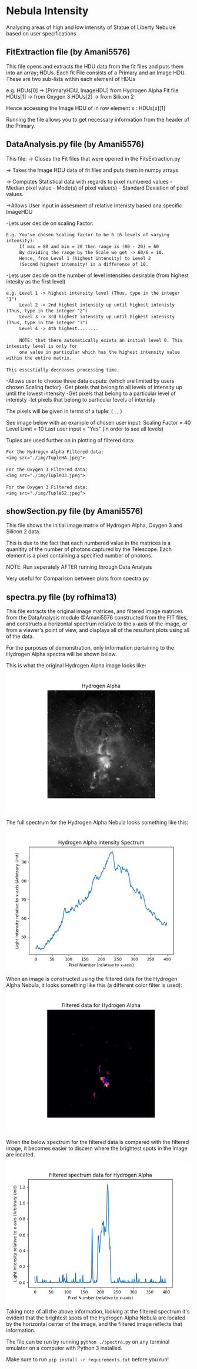# Nebula Intensity

Analysing areas of high and low intensity of Statue of Liberty Nebulae based on user specifications


## FitExtraction file (by Amani5576)
This file opens and extracts the HDU data from the fit files and puts them into an array; HDUs.
Each fit File consists of a Primary and an Image HDU. These are two sub-lists within each element of HDUs

e.g. HDUs[0] -> [PrimaryHDU, ImageHDU] from Hydrogen Alpha Fit file 
     HDUs[1] -> from Oxygen 3
     HDUs[2] -> from Silicon 2
     
Hence accessing the Image HDU of in row element x : HDUs[x][1]

Running the file allows you to get necessary information from the header of the Primary.

## DataAnalysis.py file (by Amani5576)
This file:
-> Closes the Fit files that were opened in the FitsExtraction.py

-> Takes the Image HDU data of fit files and puts them in numpy arrays

-> Computes Statistical data with regards to pixel numbered values
    - Median pixel value
    - Mode(s) of pixel value(s)
    - Standard Deviation of pixel values.
    
->Allows User input in assesment of relative intenisty based ona specific ImageHDU

-Lets user decide on scaling Factor:

    E.g. You've chosen Scaling factor to be 6 (6 levels of varying intensity):
         If max = 80 and min = 20 then range is (80 - 20) = 60
         By dividing the range by the Scale we get -> 60/6 = 10.
         Hence, from Level 1 (highest intensity) to Level 2
         (Second highest intensity) is a difference of 10.
     
-Lets user decide on the number of level intensities desirable (from highest intesity as the first level)

    e.g. Level 1 -> highest intensity level (Thus, type in the integer "1")
         Level 2 -> 2nd highest intensity up until highest intenisty (Thus, type in the integer "2")
         Level 3 -> 3rd highest intensity up until highest intenisty (Thus, type in the integer "3")
         Level 4 -> 4th highest........            
         
         NOTE: that there automatically exists an initial level 0. This intenisty level is only for 
         one value in particular which has the highest intensity value within the entire matrix.
         
    This essestially decreases processing time.

-Allows user to choose three data ouputs: (which are limited by users chosen Scaling factor)
    -Get pixels that belong to all levels of intensity up until the lowest intensity
    -Get pixels that belong to a particular level of intenisty 
    -let pixels that belong to particular levels of intenisty 
    
The pixels will be given in terms of a tuple:
    ( <x-coord> , <y-coord> , <Intensity level> )

See image below with an example of chosen user input:
Scaling Factor = 40
Level Limit = 10
Last user input = "Yes" (in order to see all levels)


Tuples are used further on in plotting of filtered data:

    For the Hydrogen Alpha Filtered data:
    <img src="./img/TupleHA.jpeg">
    
    For the Oxygen 3 Filtered data:
    <img src="./img/TupleO3.jpeg">
    
    For the Oxygen 3 Filtered data:
    <img src="./img/TupleS2.jpeg">


## showSection.py file (by Amani5576)
This file shows the initial image matrix of Hydrogen Alpha, Oxygen 3 and Silicon 2 data.

This is due to the fact that each numbered value in the matrices is a quanitity of the number of photons captured by the Telescope. Each element is a pixel containing a specified number of photons.

NOTE: Run seperately AFTER running through Data Analysis

Very useful for Comparison between plots from spectra.py

## spectra.py file (by rofhima13)

This file extracts the original image matrices, and filtered image matrices from the DataAnalysis module @Amani5576 constructed from the FIT files, and constructs a horizontal spectrum relative to the x-axis of the image, or from a viewer's point of view, and displays all of the resultant plots using all of the data.

For the purposes of demonstration, only information pertaining to the Hydrogen Alpha spectra will be shown below.

This is what the original Hydrogen Alpha image looks like:

<img src="./img/HA_full_image.png">

The full spectrum for the Hydrogen Alpha Nebula looks something like this:

<img src="./img/HA_full_spectrum.png">

When an image is constructed using the filtered data for the Hydrogen Alpha Nebula, it looks something like this (a different color filter is used):

<img src="./img/HA_filtered_image.png">

When the below spectrum for the filtered data is compared with the filtered image, it becomes easier to discern where the brightest spots in the image are located.

<img src="./img/HA_filtered_spectrum.png">

Taking note of all the above information, looking at the filtered spectrum it's evident that the brightest spots of the Hydrogen Alpha Nebula are located by the horizontal center of the image, and the filtered image reflects that information.

The file can be run by running ```python ./spectra.py``` on any terminal emulator on a computer with Python 3 installed.

Make sure to run ```pip install -r requirements.txt``` before you run!